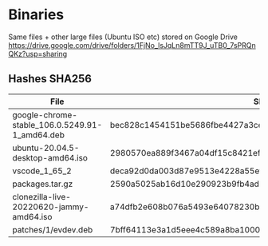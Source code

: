 # Binaries

Same files + other large files (Ubuntu ISO etc) stored on Google Drive 
https://drive.google.com/drive/folders/1FjNo_lsJqLn8mTT9J_uTB0_7sPRQnQKz?usp=sharing


## Hashes SHA256


|File|SHA256| Link                                                         |
| --- | --- |--------------------------------------------------------------|
| google-chrome-stable_106.0.5249.91-1_amd64.deb | bec828c1454151be5686fbe4427a3ceb4c581ea38b7476024961b874b2d2d0b1 | https://www.ubuntuupdates.org/listfile_data/202706           |
| ubuntu-20.04.5-desktop-amd64.iso | 2980570ea889f3467a04df15c8421ef1dc80ecef7bb37243da97f5714cf3f8ef | https://releases.ubuntu.com/focal/SHA256SUMS                 | |
| vscode_1_65_2 | deca92d0da003d87e9513e4228a55ef89081e366762d6b841ddcdaea19100537 | https://code.visualstudio.com/updates/v1_65                  |
| packages.tar.gz | 2590a5025ab16d10e290923b9fb4ad290ebf89348ab3c40e9a1338b738f1af7c |                                                              |
| clonezilla-live-20220620-jammy-amd64.iso | a74dfb2e608b076a5493e64078230bd22f1654cb58a451d5fe86181d78b49c56 | https://clonezilla.org/downloads/alternative/data/CHECKSUMS.TXT  |
 | patches/1/evdev.deb | 7bff64113e3a1d5eee4c589a8ba100030bcec3b4bf269ef0b94ab804ea9c6fad | |
